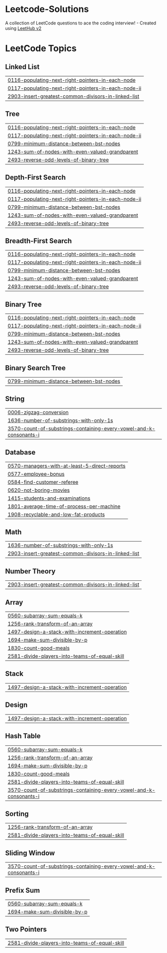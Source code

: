 # Leetcode-Solutions
A collection of LeetCode questions to ace the coding interview! - Created using [LeetHub v2](https://github.com/arunbhardwaj/LeetHub-2.0)

<!---LeetCode Topics Start-->
# LeetCode Topics
## Linked List
|  |
| ------- |
| [0116-populating-next-right-pointers-in-each-node](https://github.com/adrajkumar724/Leetcode-Solutions/tree/master/0116-populating-next-right-pointers-in-each-node) |
| [0117-populating-next-right-pointers-in-each-node-ii](https://github.com/adrajkumar724/Leetcode-Solutions/tree/master/0117-populating-next-right-pointers-in-each-node-ii) |
| [2903-insert-greatest-common-divisors-in-linked-list](https://github.com/adrajkumar724/Leetcode-Solutions/tree/master/2903-insert-greatest-common-divisors-in-linked-list) |
## Tree
|  |
| ------- |
| [0116-populating-next-right-pointers-in-each-node](https://github.com/adrajkumar724/Leetcode-Solutions/tree/master/0116-populating-next-right-pointers-in-each-node) |
| [0117-populating-next-right-pointers-in-each-node-ii](https://github.com/adrajkumar724/Leetcode-Solutions/tree/master/0117-populating-next-right-pointers-in-each-node-ii) |
| [0799-minimum-distance-between-bst-nodes](https://github.com/adrajkumar724/Leetcode-Solutions/tree/master/0799-minimum-distance-between-bst-nodes) |
| [1243-sum-of-nodes-with-even-valued-grandparent](https://github.com/adrajkumar724/Leetcode-Solutions/tree/master/1243-sum-of-nodes-with-even-valued-grandparent) |
| [2493-reverse-odd-levels-of-binary-tree](https://github.com/adrajkumar724/Leetcode-Solutions/tree/master/2493-reverse-odd-levels-of-binary-tree) |
## Depth-First Search
|  |
| ------- |
| [0116-populating-next-right-pointers-in-each-node](https://github.com/adrajkumar724/Leetcode-Solutions/tree/master/0116-populating-next-right-pointers-in-each-node) |
| [0117-populating-next-right-pointers-in-each-node-ii](https://github.com/adrajkumar724/Leetcode-Solutions/tree/master/0117-populating-next-right-pointers-in-each-node-ii) |
| [0799-minimum-distance-between-bst-nodes](https://github.com/adrajkumar724/Leetcode-Solutions/tree/master/0799-minimum-distance-between-bst-nodes) |
| [1243-sum-of-nodes-with-even-valued-grandparent](https://github.com/adrajkumar724/Leetcode-Solutions/tree/master/1243-sum-of-nodes-with-even-valued-grandparent) |
| [2493-reverse-odd-levels-of-binary-tree](https://github.com/adrajkumar724/Leetcode-Solutions/tree/master/2493-reverse-odd-levels-of-binary-tree) |
## Breadth-First Search
|  |
| ------- |
| [0116-populating-next-right-pointers-in-each-node](https://github.com/adrajkumar724/Leetcode-Solutions/tree/master/0116-populating-next-right-pointers-in-each-node) |
| [0117-populating-next-right-pointers-in-each-node-ii](https://github.com/adrajkumar724/Leetcode-Solutions/tree/master/0117-populating-next-right-pointers-in-each-node-ii) |
| [0799-minimum-distance-between-bst-nodes](https://github.com/adrajkumar724/Leetcode-Solutions/tree/master/0799-minimum-distance-between-bst-nodes) |
| [1243-sum-of-nodes-with-even-valued-grandparent](https://github.com/adrajkumar724/Leetcode-Solutions/tree/master/1243-sum-of-nodes-with-even-valued-grandparent) |
| [2493-reverse-odd-levels-of-binary-tree](https://github.com/adrajkumar724/Leetcode-Solutions/tree/master/2493-reverse-odd-levels-of-binary-tree) |
## Binary Tree
|  |
| ------- |
| [0116-populating-next-right-pointers-in-each-node](https://github.com/adrajkumar724/Leetcode-Solutions/tree/master/0116-populating-next-right-pointers-in-each-node) |
| [0117-populating-next-right-pointers-in-each-node-ii](https://github.com/adrajkumar724/Leetcode-Solutions/tree/master/0117-populating-next-right-pointers-in-each-node-ii) |
| [0799-minimum-distance-between-bst-nodes](https://github.com/adrajkumar724/Leetcode-Solutions/tree/master/0799-minimum-distance-between-bst-nodes) |
| [1243-sum-of-nodes-with-even-valued-grandparent](https://github.com/adrajkumar724/Leetcode-Solutions/tree/master/1243-sum-of-nodes-with-even-valued-grandparent) |
| [2493-reverse-odd-levels-of-binary-tree](https://github.com/adrajkumar724/Leetcode-Solutions/tree/master/2493-reverse-odd-levels-of-binary-tree) |
## Binary Search Tree
|  |
| ------- |
| [0799-minimum-distance-between-bst-nodes](https://github.com/adrajkumar724/Leetcode-Solutions/tree/master/0799-minimum-distance-between-bst-nodes) |
## String
|  |
| ------- |
| [0006-zigzag-conversion](https://github.com/adrajkumar724/Leetcode-Solutions/tree/master/0006-zigzag-conversion) |
| [1636-number-of-substrings-with-only-1s](https://github.com/adrajkumar724/Leetcode-Solutions/tree/master/1636-number-of-substrings-with-only-1s) |
| [3570-count-of-substrings-containing-every-vowel-and-k-consonants-i](https://github.com/adrajkumar724/Leetcode-Solutions/tree/master/3570-count-of-substrings-containing-every-vowel-and-k-consonants-i) |
## Database
|  |
| ------- |
| [0570-managers-with-at-least-5-direct-reports](https://github.com/adrajkumar724/Leetcode-Solutions/tree/master/0570-managers-with-at-least-5-direct-reports) |
| [0577-employee-bonus](https://github.com/adrajkumar724/Leetcode-Solutions/tree/master/0577-employee-bonus) |
| [0584-find-customer-referee](https://github.com/adrajkumar724/Leetcode-Solutions/tree/master/0584-find-customer-referee) |
| [0620-not-boring-movies](https://github.com/adrajkumar724/Leetcode-Solutions/tree/master/0620-not-boring-movies) |
| [1415-students-and-examinations](https://github.com/adrajkumar724/Leetcode-Solutions/tree/master/1415-students-and-examinations) |
| [1801-average-time-of-process-per-machine](https://github.com/adrajkumar724/Leetcode-Solutions/tree/master/1801-average-time-of-process-per-machine) |
| [1908-recyclable-and-low-fat-products](https://github.com/adrajkumar724/Leetcode-Solutions/tree/master/1908-recyclable-and-low-fat-products) |
## Math
|  |
| ------- |
| [1636-number-of-substrings-with-only-1s](https://github.com/adrajkumar724/Leetcode-Solutions/tree/master/1636-number-of-substrings-with-only-1s) |
| [2903-insert-greatest-common-divisors-in-linked-list](https://github.com/adrajkumar724/Leetcode-Solutions/tree/master/2903-insert-greatest-common-divisors-in-linked-list) |
## Number Theory
|  |
| ------- |
| [2903-insert-greatest-common-divisors-in-linked-list](https://github.com/adrajkumar724/Leetcode-Solutions/tree/master/2903-insert-greatest-common-divisors-in-linked-list) |
## Array
|  |
| ------- |
| [0560-subarray-sum-equals-k](https://github.com/adrajkumar724/Leetcode-Solutions/tree/master/0560-subarray-sum-equals-k) |
| [1256-rank-transform-of-an-array](https://github.com/adrajkumar724/Leetcode-Solutions/tree/master/1256-rank-transform-of-an-array) |
| [1497-design-a-stack-with-increment-operation](https://github.com/adrajkumar724/Leetcode-Solutions/tree/master/1497-design-a-stack-with-increment-operation) |
| [1694-make-sum-divisible-by-p](https://github.com/adrajkumar724/Leetcode-Solutions/tree/master/1694-make-sum-divisible-by-p) |
| [1830-count-good-meals](https://github.com/adrajkumar724/Leetcode-Solutions/tree/master/1830-count-good-meals) |
| [2581-divide-players-into-teams-of-equal-skill](https://github.com/adrajkumar724/Leetcode-Solutions/tree/master/2581-divide-players-into-teams-of-equal-skill) |
## Stack
|  |
| ------- |
| [1497-design-a-stack-with-increment-operation](https://github.com/adrajkumar724/Leetcode-Solutions/tree/master/1497-design-a-stack-with-increment-operation) |
## Design
|  |
| ------- |
| [1497-design-a-stack-with-increment-operation](https://github.com/adrajkumar724/Leetcode-Solutions/tree/master/1497-design-a-stack-with-increment-operation) |
## Hash Table
|  |
| ------- |
| [0560-subarray-sum-equals-k](https://github.com/adrajkumar724/Leetcode-Solutions/tree/master/0560-subarray-sum-equals-k) |
| [1256-rank-transform-of-an-array](https://github.com/adrajkumar724/Leetcode-Solutions/tree/master/1256-rank-transform-of-an-array) |
| [1694-make-sum-divisible-by-p](https://github.com/adrajkumar724/Leetcode-Solutions/tree/master/1694-make-sum-divisible-by-p) |
| [1830-count-good-meals](https://github.com/adrajkumar724/Leetcode-Solutions/tree/master/1830-count-good-meals) |
| [2581-divide-players-into-teams-of-equal-skill](https://github.com/adrajkumar724/Leetcode-Solutions/tree/master/2581-divide-players-into-teams-of-equal-skill) |
| [3570-count-of-substrings-containing-every-vowel-and-k-consonants-i](https://github.com/adrajkumar724/Leetcode-Solutions/tree/master/3570-count-of-substrings-containing-every-vowel-and-k-consonants-i) |
## Sorting
|  |
| ------- |
| [1256-rank-transform-of-an-array](https://github.com/adrajkumar724/Leetcode-Solutions/tree/master/1256-rank-transform-of-an-array) |
| [2581-divide-players-into-teams-of-equal-skill](https://github.com/adrajkumar724/Leetcode-Solutions/tree/master/2581-divide-players-into-teams-of-equal-skill) |
## Sliding Window
|  |
| ------- |
| [3570-count-of-substrings-containing-every-vowel-and-k-consonants-i](https://github.com/adrajkumar724/Leetcode-Solutions/tree/master/3570-count-of-substrings-containing-every-vowel-and-k-consonants-i) |
## Prefix Sum
|  |
| ------- |
| [0560-subarray-sum-equals-k](https://github.com/adrajkumar724/Leetcode-Solutions/tree/master/0560-subarray-sum-equals-k) |
| [1694-make-sum-divisible-by-p](https://github.com/adrajkumar724/Leetcode-Solutions/tree/master/1694-make-sum-divisible-by-p) |
## Two Pointers
|  |
| ------- |
| [2581-divide-players-into-teams-of-equal-skill](https://github.com/adrajkumar724/Leetcode-Solutions/tree/master/2581-divide-players-into-teams-of-equal-skill) |
<!---LeetCode Topics End-->